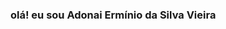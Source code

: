 ### olá! eu sou Adonai Ermínio da Silva Vieira

<!--
**Adonaiviedondon/Adonaiviedondon** is a ✨ _special_ ✨ repository because its `README.md` (this file) appears on your GitHub profile.

Here are some ideas to get you started:

- 🔭 hoje eu não trabalho
- 🌱aprendendo java e javascript
- 😄 Pronouns: ele/dele

<div align="center">
  <a href="https://github.com/Adonaiviedondon">
  <img height="180em" src="https://github-readme-stats.vercel.app/api?username=Adonaiviedondon&show_icons=true&theme=dracula&include_all_commits=true&count_private=true"/>
  <img height="180em" src="https://github-readme-stats.vercel.app/api/top-langs/?username=Adonaiviedondon&layout=compact&langs_count=7&theme=dracula"/>
</div>

